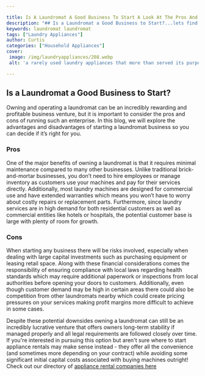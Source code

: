 ```yaml
---

title: Is A Laundromat A Good Business To Start A Look At The Pros And Cons Of Starting A Laundromat Business
description: "## Is a Laundromat a Good Business to Start?...lets find out"
keywords: laundromat laundromat
tags: ["Laundry Appliances"]
author: Curtis
categories: ["Household Appliances"]
cover: 
 image: /img/laundryappliances/208.webp
 alt: 'a rarely used laundry appliances that more than served its purpose'

---
```


## Is a Laundromat a Good Business to Start?

Owning and operating a laundromat can be an incredibly rewarding and profitable business venture, but it is important to consider the pros and cons of running such an enterprise. In this blog, we will explore the advantages and disadvantages of starting a laundromat business so you can decide if it’s right for you. 

### Pros 
One of the major benefits of owning a laundromat is that it requires minimal maintenance compared to many other businesses. Unlike traditional brick-and-mortar businesses, you don’t need to hire employees or manage inventory as customers use your machines and pay for their services directly. Additionally, most laundry machines are designed for commercial use and have extended warranties which means you won’t have to worry about costly repairs or replacement parts. Furthermore, since laundry services are in high demand for both residential customers as well as commercial entities like hotels or hospitals, the potential customer base is large with plenty of room for growth. 

### Cons 
When starting any business there will be risks involved, especially when dealing with large capital investments such as purchasing equipment or leasing retail space. Along with these financial considerations comes the responsibility of ensuring compliance with local laws regarding health standards which may require additional paperwork or inspections from local authorities before opening your doors to customers. Additionally, even though customer demand may be high in certain areas there could also be competition from other laundromats nearby which could create pricing pressures on your services making profit margins more difficult to achieve in some cases. 

Despite these potential downsides owning a laundromat can still be an incredibly lucrative venture that offers owners long-term stability if managed properly and all legal requirements are followed closely over time. If you're interested in pursuing this option but aren't sure where to start appliance rentals may make sense instead - they offer all the convenience (and sometimes more depending on your contract) while avoiding some significant initial capital costs associated with buying machines outright! Check out our directory of [appliance rental companies here](./pages/appliance-rental)
